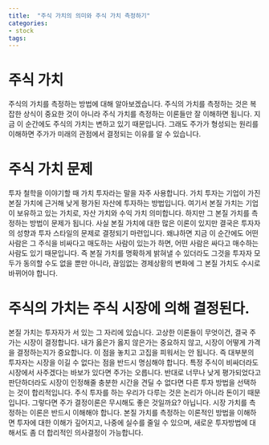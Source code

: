 ```yaml
---
title:  "주식 가치의 의미와 주식 가치 측정하기"
categories: 
- stock
tags:
---
```

# 주식 가치 
주식의 가치를 측정하는 방법에 대해 알아보겠습니다. 주식의 가치를 측정하는 것은 복잡한 상식이 중요한 것이 아니라 주식 가치를 측정하는 이론들만 잘 이해하면 됩니다. 지금 이 순간에도 주식의 가치는 변하고 있기 때문입니다. 그래도 주가가 형성되는 원리를 이해하면 주가가 미래의 관점에서 결정되는 이유를 알 수 있습니다.
 
# 주식 가치 문제 
투자 철학을 이야기할 때 가치 투자라는 말을 자주 사용합니다. 가치 투자는 기업이 가진 본질 가치에 근거해 낮게 평가된 자산에 투자하는 방법입니다. 여기서 본질 가치는 기업이 보유하고 있는 가치로, 자산 가치와 수익 가치 의미합니다. 하지만 그 본질 가치를 측정하는 방법이 문제가 됩니다. 사실 본질 가치에 대한 많은 이론이 있지만 결국은 투자자의 성향과 투자 스타일의 문제로 결정되기 마련입니다. 왜냐하면 지금 이 순간에도 어떤 사람은 그 주식을 비싸다고 매도하는 사람이 있는가 하면, 어떤 사람은 싸다고 매수하는 사람도 있기 때문입니다. 즉 본질 가치를 명확하게 밝혀낼 수 있더라도 그것을 투자자 모두가 동의할 수도 없을 뿐만 아니라, 끊임없는 경제상황의 변화에 그 본질 가치도 수시로 바뀌어야 합니다.  
 
# 주식의 가치는 주식 시장에 의해 결정된다.
본질 가치는 투자자가 서 있는 그 자리에 있습니다. 고상한 이론들이 무엇이건, 결국 주가는 시장이 결정합니다. 내가 옳은가 옳지 않은가는 중요하지 않고, 시장이 어떻게 가격을 결정하는지가 중요합니다. 이 점을 놓치고 고집을 피워서는 안 됩니다. 즉 대부분의 투자자는 시장을 이길 수 없다는 점을 반드시 명심해야 합니다. 특정 주식이 비싸더라도 시장에서 사주겠다는 바보가 있다면 주가는 오릅니다. 반대로 너무나 낮게 평가되었다고 판단하더라도 시장이 인정해줄 충분한 시간을 견딜 수 없다면 다른 투자 방법을 선택하는 것이 합리적입니다. 주식 투자를 하는 우리가 다루는 것은 논리가 아니라 돈이기 때문입니다. 그렇다면 주가 결정이론은 무시해도 좋은 것일까요? 아닙니다. 시장 가치를 측정하는 이론은 반드시 이해해야 합니다. 본질 가치를 측정하는 이론적인 방법을 이해하면 투자에 대한 이해가 깊어지고, 나중에 실수를 줄일 수 있으며, 새로운 투자방법에 대해서도 좀 더 합리적인 의사결정이 가능합니다.
 



